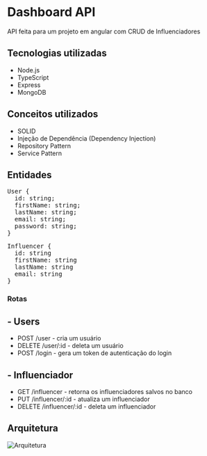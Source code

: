 # Dashboard API

API feita para um projeto em angular com CRUD de Influenciadores

## Tecnologias utilizadas

- Node.js
- TypeScript
- Express
- MongoDB

## Conceitos utilizados

- SOLID
- Injeção de Dependência (Dependency Injection)
- Repository Pattern
- Service Pattern

## Entidades

<pre>
User {
  id: string;
  firstName: string;
  lastName: string;
  email: string;
  password: string;
}</pre>

<pre>
Influencer {
  id: string
  firstName: string
  lastName: string
  email: string
}</pre>

### Rotas

   ## - Users
  
  - POST /user - cria um usuário
  - DELETE /user/:id - deleta um usuário
  - POST /login - gera um token de autenticação do login
  
   ## - Influenciador
    
  - GET /influencer - retorna os influenciadores salvos no banco
  - PUT /influencer/:id - atualiza um influenciador
  - DELETE /influencer/:id - deleta um influenciador

## Arquitetura

![Arquitetura](https://imgur.com/k5mXFoZ.png)
